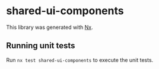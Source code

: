 # shared-ui-components

This library was generated with [Nx](https://nx.dev).

## Running unit tests

Run `nx test shared-ui-components` to execute the unit tests.
